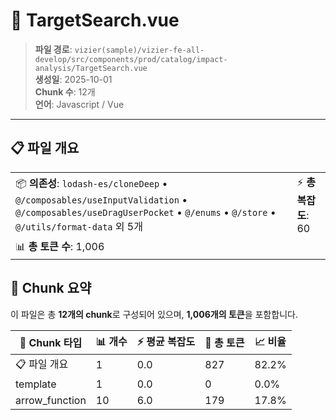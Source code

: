 # 📄 TargetSearch.vue

> **파일 경로**: `vizier(sample)/vizier-fe-all-develop/src/components/prod/catalog/impact-analysis/TargetSearch.vue`  
> **생성일**: 2025-10-01  
> **Chunk 수**: 12개  
> **언어**: Javascript / Vue
---


## 📋 파일 개요

| | |
|--|--|
| 📦 **의존성**: `lodash-es/cloneDeep` • `@/composables/useInputValidation` • `@/composables/useDragUserPocket` • `@/enums` • `@/store` • `@/utils/format-data` 외 5개 | ⚡ **총 복잡도**: 60 |
| 📊 **총 토큰 수**: 1,006 |  |






## 🧩 Chunk 요약

이 파일은 총 **12개의 chunk**로 구성되어 있으며, **1,006개의 토큰**을 포함합니다.

| 🧩 Chunk 타입 | 📊 개수 | ⚡ 평균 복잡도 | 📝 총 토큰 | 📈 비율 |
|---------------|--------|-------------|----------|--------|
| 📋 파일 개요 | 1 | 0.0 | 827 | 82.2% |
| template | 1 | 0.0 | 0 | 0.0% |
| arrow_function | 10 | 6.0 | 179 | 17.8% |

